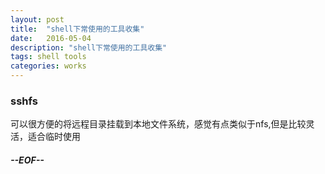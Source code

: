 ```yaml
---
layout: post
title:  "shell下常使用的工具收集"
date:   2016-05-04
description: "shell下常使用的工具收集"
tags: shell tools
categories: works
---
```


### sshfs
可以很方便的将远程目录挂载到本地文件系统，感觉有点类似于nfs,但是比较灵活，适合临时使用

##### --EOF--
